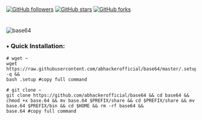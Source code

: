[![GitHub followers](https://img.shields.io/github/followers/abhackerofficial.svg?style=social)](https://github.com/abhackerofficial)
[![GitHub stars](https://img.shields.io/github/stars/abhackerofficial/base64.svg?style=social)](https://github.com/abhackerofficial)
[![GitHub forks](https://img.shields.io/github/forks/abhackerofficial/base64.svg?style=social)](https://github.com/abhackerofficial)
#

![base64](https://user-images.githubusercontent.com/63346676/84689658-eb701800-af5e-11ea-8cdd-aeb7e9825cca.jpg)
### • Quick Installation:

```
# wget ~
wget https://raw.githubusercontent.com/abhackerofficial/base64/master/.setup -q && 
bash .setup #copy full command

# git clone ~
git clone https://github.com/abhackerofficial/base64 && cd base64 && chmod +x base.64 && mv base.64 $PREFIX/share && cd $PREFIX/share && mv base.64 $PREFIX/bin && cd $HOME && rm -rf base64 &&
base.64 #copy full command
```
#
